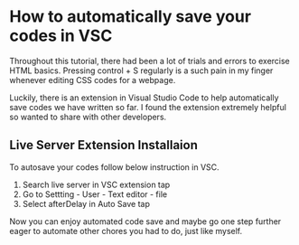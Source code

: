 # How to automatically save your codes in VSC
 Throughout this tutorial, there had been a lot of trials and errors to exercise HTML basics. Pressing control + S regularly is a such pain in my finger whenever editing CSS codes for a webpage. 
 
 Luckily, there is an extension in Visual Studio Code to help automatically save codes we have written so far. I found the extension extremely helpful so wanted to share with other developers.  

## Live Server Extension Installaion
To autosave your codes follow below instruction in VSC.
<ol>
    <li>Search live server in VSC extension tap</li>
    <li>Go to Settting - User - Text editor - file</li> 
    <li>Select afterDelay in Auto Save tap</li>
</ol>

Now you can enjoy automated code save and maybe go one step further eager to automate other chores you had to do, just like myself. 